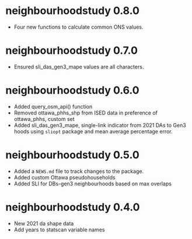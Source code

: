 # neighbourhoodstudy 0.8.0

* Four new functions to calculate common ONS values.

# neighbourhoodstudy 0.7.0

* Ensured sli_das_gen3_mape values are all characters.

# neighbourhoodstudy 0.6.0

* Added query_osm_api() function
* Removed ottawa_phhs_shp from ISED data in preference of ottawa_phhs, custom set
* Added sli_das_gen3_mape, single-link indicator from 2021 DAs to Gen3 hoods using `sliopt` package and mean average percentage error.

# neighbourhoodstudy 0.5.0

* Added a `NEWS.md` file to track changes to the package.
* Added custom Ottawa pseudohouseholds
* Added SLI for DBs-gen3 neighbourhoods based on max overlaps

# neighbourhoodstudy 0.4.0

* New 2021 da shape data
* Add years to statscan variable names
